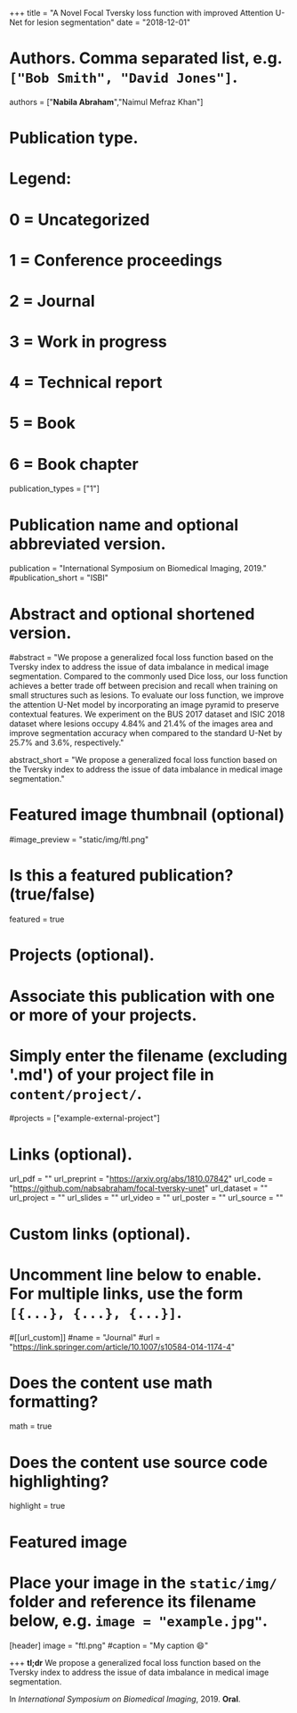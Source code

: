 +++
title = "A Novel Focal Tversky loss function with improved Attention U-Net for lesion segmentation"
date = "2018-12-01"

# Authors. Comma separated list, e.g. `["Bob Smith", "David Jones"]`.

authors = ["**Nabila Abraham**","Naimul Mefraz Khan"]

# Publication type.
# Legend:
# 0 = Uncategorized
# 1 = Conference proceedings
# 2 = Journal
# 3 = Work in progress
# 4 = Technical report
# 5 = Book
# 6 = Book chapter
publication_types = ["1"]

# Publication name and optional abbreviated version.
publication = "International Symposium on Biomedical Imaging, 2019."
#publication_short = "ISBI"

# Abstract and optional shortened version.

#abstract = "We propose a generalized focal loss function based on the Tversky index to address the issue of data imbalance in medical image segmentation. Compared to the commonly used Dice loss, our loss function achieves a better trade off between precision and recall when training on small structures such as lesions. To evaluate our loss function, we improve the attention U-Net model by incorporating an image pyramid to preserve contextual features. We experiment on the BUS 2017 dataset and ISIC 2018 dataset where lesions occupy 4.84% and 21.4% of the images area and improve segmentation accuracy when compared to the standard U-Net by 25.7% and 3.6%, respectively."

abstract_short = "We propose a generalized focal loss function based on the Tversky index to address the issue of data imbalance in medical image segmentation."

# Featured image thumbnail (optional)
#image_preview = "static/img/ftl.png"

# Is this a featured publication? (true/false)
featured = true

# Projects (optional).
#   Associate this publication with one or more of your projects.
#   Simply enter the filename (excluding '.md') of your project file in `content/project/`.
#projects = ["example-external-project"]

# Links (optional).
url_pdf = ""
url_preprint = "https://arxiv.org/abs/1810.07842"
url_code = "https://github.com/nabsabraham/focal-tversky-unet"
url_dataset = ""
url_project = ""
url_slides = ""
url_video = ""
url_poster = ""
url_source = ""

# Custom links (optional).
#   Uncomment line below to enable. For multiple links, use the form `[{...}, {...}, {...}]`.
#[[url_custom]]
#name = "Journal"
#url = "https://link.springer.com/article/10.1007/s10584-014-1174-4"

# Does the content use math formatting?
math = true

# Does the content use source code highlighting?
highlight = true
  
# Featured image
# Place your image in the `static/img/` folder and reference its filename below, e.g. `image = "example.jpg"`.
[header]
image = "ftl.png"
#caption = "My caption :smile:"

+++
**tl;dr** We propose a generalized focal loss function based on the Tversky index to address the issue of data imbalance in medical image segmentation. 

In *International Symposium on Biomedical Imaging*, 2019. 
**Oral**.
